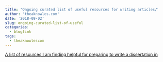 ```yaml
---
title: "Ongoing curated list of useful resources for writing articles/theses in RMarkdown"
author: 'theaknowles.com'
date: '2018-09-02'
slug: ongoing-curated-list-of-useful
categories:
  - bloglink
tags:
  - theaknowlescom
---
```


[A list of resources I am finding helpful for preparing to write a dissertation in<i class="fas fa-external-link-alt"></i>](http://theaknowles.com/post/ongoing-curated-list-of-useful-resources-for-writing-articles-theses-in-rmarkdown/)

